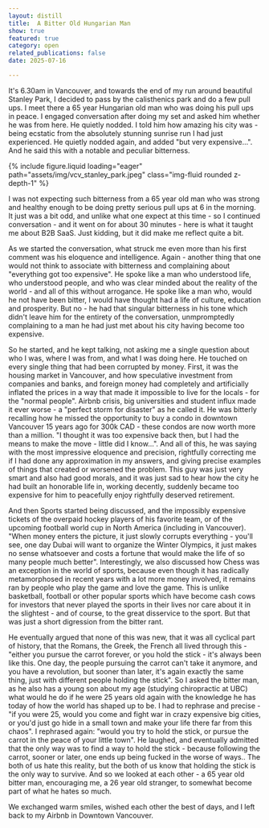 ```yaml
---
layout: distill
title:  A Bitter Old Hungarian Man
show: true
featured: true
category: open
related_publications: false
date: 2025-07-16

---
```


It's 6.30am in Vancouver, and towards the end of my run around beautiful Stanley Park, I decided to pass by the calisthenics park and do a few pull ups. I meet there a 65 year Hungarian old man who was doing his pull ups in peace. I engaged conversation after doing my set and asked him whether he was from here. He quietly nodded. I told him how amazing his city was - being ecstatic from the absolutely stunning sunrise run I had just experienced. He quietly nodded again, and added "but very expensive...". And he said this with a notable and peculiar bitterness. 


{% include figure.liquid loading="eager" path="assets/img/vcv_stanley_park.jpeg" class="img-fluid rounded z-depth-1" %}


I was not expecting such bitterness from a 65 year old man who was strong and healthy enough to be doing pretty serious pull ups at 6 in the morning. It just was a bit odd, and unlike what one expect at this time - so I continued conversation - and it went on for about 30 minutes - here is what it taught me about B2B SaaS. Just kidding, but it did make me reflect quite a bit.    

As we started the conversation, what struck me even more than his first comment was his eloquence and intelligence. Again - another thing that one would not think to associate with bitterness and complaining about "everything got too expensive". He spoke like a man who understood life, who understood people, and who was clear minded about the reality of the world - and all of this without arrogance. He spoke like a man who, would he not have been bitter, I would have thought had a life of culture, education and prosperity. But no - he had that singular bitterness in his tone which didn't leave him for the entirety of the conversation, unmpromptedly complaining to a man he had just met about his city having become too expensive. 

So he started, and he kept talking, not asking me a single question about who I was, where I was from, and what I was doing here. He touched on every single thing that had been corrupted by money. First, it was the housing market in Vancouver, and how speculative investment from companies and banks, and foreign money had completely and artificially inflated the prices in a way that made it impossible to live for the locals - for the "normal people". Airbnb crisis, big universities and student influx made it ever worse - a "perfect storm for disaster" as he called it. He was bitterly recalling how he missed the opportunity to buy a condo in downtown Vancouver 15 years ago for 300k CAD - these condos are now worth more than a million. "I thought it was too expensive back then, but I had the means to make the move - little did I know...". And all of this, he was saying with the most impressive eloquence and precision, rightfully correcting me if I had done any approximation in my answers, and giving precise examples of things that created or worsened the problem. This guy was just very smart and also had good morals, and it was just sad to hear how the city he had built an honorable life in, working decently, suddenly became too expensive for him to peacefully enjoy rightfully deserved retirement.  

And then Sports started being discussed, and the impossibly expensive tickets of the overpaid hockey players of his favorite team, or of the upcoming football world cup in North America (including in Vancouver). "When money enters the picture, it just slowly corrupts everything - you'll see, one day Dubai will want to organize the Winter Olympics, it just makes no sense whatsoever and costs a fortune that would make the life of so many people much better". Interestingly, we also discussed how Chess was an exception in the world of sports, because even though it has radically metamorphosed in recent years with a lot more money involved, it remains ran by people who play the game and love the game. This is unlike basketball, football or other popular sports which have become cash cows for investors that never played the sports in their lives nor care about it in the slightest - and of course, to the great disservice to the sport. But that was just a short digression from the bitter rant. 

He eventually argued that none of this was new, that it was all cyclical part of history, that the Romans, the Greek, the French all lived through this - "either you pursue the carrot forever, or you hold the stick - it's always been like this. One day, the people pursuing the carrot can't take it anymore, and you have a revolution, but sooner than later, it's again exactly the same thing, just with different people holding the stick". So I asked the bitter man, as he also has a young son about my age (studying chiropractic at UBC) what would he do if he were 25 years old again with the knowledge he has today of how the world has shaped up to be. I had to rephrase and precise - "if you were 25, would you come and fight war in crazy expensive big cities, or you'd just go hide in a small town and make your life there far from this chaos". I rephrased again: "would you try to hold the stick, or pursue the carrot in the peace of your little town". He laughed, and eventually admitted that the only way was to find a way to hold the stick - because following the carrot, sooner or later, one ends up being fucked in the worse of ways.. The both of us hate this reality, but the both of us know that holding the stick is the only way to survive. And so we looked at each other - a 65 year old bitter man, encouraging me, a 26 year old stranger, to somewhat become part of what he hates so much. 

We exchanged warm smiles, wished each other the best of days, and I left back to my Airbnb in Downtown Vancouver. 

